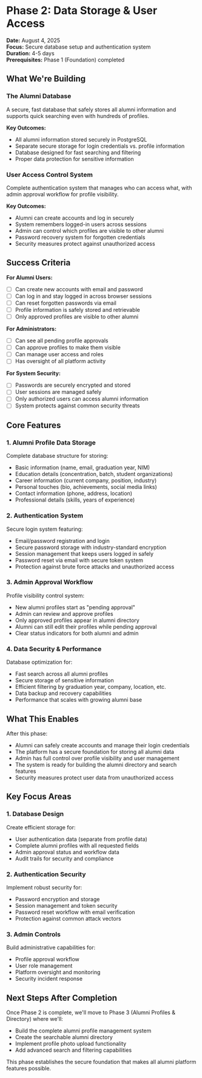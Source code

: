 # Phase 2: Data Storage & User Access

**Date:** August 4, 2025  
**Focus:** Secure database setup and authentication system  
**Duration:** 4-5 days  
**Prerequisites:** Phase 1 (Foundation) completed

## What We're Building

### The Alumni Database
A secure, fast database that safely stores all alumni information and supports quick searching even with hundreds of profiles.

**Key Outcomes:**
- All alumni information stored securely in PostgreSQL
- Separate secure storage for login credentials vs. profile information
- Database designed for fast searching and filtering
- Proper data protection for sensitive information

### User Access Control System
Complete authentication system that manages who can access what, with admin approval workflow for profile visibility.

**Key Outcomes:**
- Alumni can create accounts and log in securely
- System remembers logged-in users across sessions
- Admin can control which profiles are visible to other alumni
- Password recovery system for forgotten credentials
- Security measures protect against unauthorized access

## Success Criteria

**For Alumni Users:**
- [ ] Can create new accounts with email and password
- [ ] Can log in and stay logged in across browser sessions
- [ ] Can reset forgotten passwords via email
- [ ] Profile information is safely stored and retrievable
- [ ] Only approved profiles are visible to other alumni

**For Administrators:**
- [ ] Can see all pending profile approvals
- [ ] Can approve profiles to make them visible
- [ ] Can manage user access and roles
- [ ] Has oversight of all platform activity

**For System Security:**
- [ ] Passwords are securely encrypted and stored
- [ ] User sessions are managed safely
- [ ] Only authorized users can access alumni information
- [ ] System protects against common security threats

## Core Features

### 1. Alumni Profile Data Storage
Complete database structure for storing:
- Basic information (name, email, graduation year, NIM)
- Education details (concentration, batch, student organizations)
- Career information (current company, position, industry)
- Personal touches (bio, achievements, social media links)
- Contact information (phone, address, location)
- Professional details (skills, years of experience)

### 2. Authentication System
Secure login system featuring:
- Email/password registration and login
- Secure password storage with industry-standard encryption
- Session management that keeps users logged in safely
- Password reset via email with secure token system
- Protection against brute force attacks and unauthorized access

### 3. Admin Approval Workflow
Profile visibility control system:
- New alumni profiles start as "pending approval"
- Admin can review and approve profiles
- Only approved profiles appear in alumni directory
- Alumni can still edit their profiles while pending approval
- Clear status indicators for both alumni and admin

### 4. Data Security & Performance
Database optimization for:
- Fast search across all alumni profiles
- Secure storage of sensitive information
- Efficient filtering by graduation year, company, location, etc.
- Data backup and recovery capabilities
- Performance that scales with growing alumni base

## What This Enables

After this phase:
- Alumni can safely create accounts and manage their login credentials
- The platform has a secure foundation for storing all alumni data
- Admin has full control over profile visibility and user management
- The system is ready for building the alumni directory and search features
- Security measures protect user data from unauthorized access

## Key Focus Areas

### 1. Database Design
Create efficient storage for:
- User authentication data (separate from profile data)
- Complete alumni profiles with all requested fields
- Admin approval status and workflow data
- Audit trails for security and compliance

### 2. Authentication Security
Implement robust security for:
- Password encryption and storage
- Session management and token security
- Password reset workflow with email verification
- Protection against common attack vectors

### 3. Admin Controls
Build administrative capabilities for:
- Profile approval workflow
- User role management
- Platform oversight and monitoring
- Security incident response

## Next Steps After Completion

Once Phase 2 is complete, we'll move to Phase 3 (Alumni Profiles & Directory) where we'll:
- Build the complete alumni profile management system
- Create the searchable alumni directory
- Implement profile photo upload functionality
- Add advanced search and filtering capabilities

This phase establishes the secure foundation that makes all alumni platform features possible.